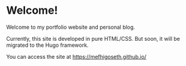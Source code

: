 # Welcome!
Welcome to my portfolio website and personal blog.

Currently, this site is developed in pure HTML/CSS. But soon, it will be migrated to the Hugo framework.

You can access the site at https://mefhigoseth.github.io/